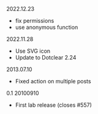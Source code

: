 2022.12.23
- fix permissions
- use anonymous function

2022.11.28
 * Use SVG icon
 * Update to Dotclear 2.24

2013.07.10 
 * Fixed action on multiple posts

0.1 20100910 
 * First lab release (closes #557)